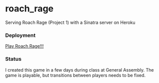 # roach_rage
Serving Roach Rage (Project 1) with a Sinatra server on Heroku

### Deployment
[Play Roach Rage!!!](https://roach-rage.herokuapp.com/)

### Status
I created this game in a few days during class at General Assembly.  The game is playable, but transitions between players needs to be fixed.

